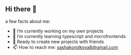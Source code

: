 ## Hi there 👋

a few facts about me:

- 🔭 I’m currently working on my own projects
- 🌱 I’m currently learning typescript and microfrontends
- 💬 Ready to create new projects with friends
- 📫 How to reach me: sashakorolkova8@gmail.com
